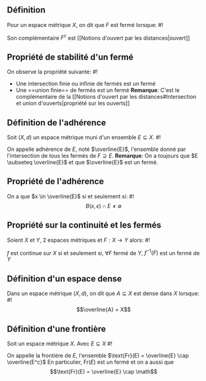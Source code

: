 ## Définition
Pour un espace métrique $X$, on dit que $F$ est fermé lorsque: #!

Son complémentaire $F^c$ est [[Notions d'ouvert par les distances|ouvert]] 

## Propriété de stabilité d'un fermé
On observe la propriété suivante: #!

- Une intersection finie ou infinie de fermés est un fermé
- Une ==union finie== de fermés est un fermé
**Remarque**: C'est le complémentaire de la [[Notions d'ouvert par les distances#Intersection et union d'ouverts|propriété sur les ouverts]]

## Définition de l'adhérence
Soit $(X,d)$ un espace métrique muni d'un ensemble $E \subseteq X$. #!

On appelle adhérence de $E$, noté $\overline{E}$, l'ensemble donné par l'intersection de tous les fermés de $F \supseteq E$.
**Remarque**: On a toujours que $E \subseteq \overline{E}$ et que $\overline{E}$ est un fermé.

## Propriété de l'adhérence
On a que $x \in \overline{E}$ si et seulement si: #!
$$B(x, \epsilon) \cap E \not = \emptyset$$

## Propriété sur la continuité et les fermés
Soient $X$ et $Y$, 2 espaces métriques et $F: X \to Y$ alors: #!

$f$ est continue sur $X$ si et seulement si, $\forall F$ fermé de $Y$, $f^{-1}(F)$ est un fermé de $Y$


## Définition d'un espace dense
Dans un espace métrique $(X, d)$, on dit que $A \subseteq X$ est dense dans $X$ lorsque: #!
$$\overline{A} = X$$


## Définition d'une frontière
Soit un espace métrique $X$. Avec $E \subseteq X$ #!

On appelle la frontière de $E$, l'ensemble $\text{Fr}(E) = \overline{E} \cap \overline{E^c}$ 
En particulier, $\text{Fr}(E)$ est un fermé et on a aussi que
$$\text{Fr}(E) = \overline{E} \cap \math$$